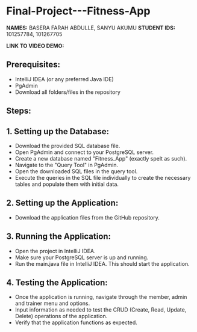 # Final-Project---Fitness-App

**NAMES:** BASERA FARAH ABDULLE, SANYU AKUMU 
**STUDENT IDS:** 101257784, 101267705

**LINK TO VIDEO DEMO:** 

## Prerequisites:
- IntelliJ IDEA (or any preferred Java IDE)
- PgAdmin
- Download all folders/files in the repository


## Steps:
## 1. Setting up the Database:
- Download the provided SQL database file.
- Open PgAdmin and connect to your PostgreSQL server.
- Create a new database named "Fitness_App" (exactly spelt as such).
- Navigate to the "Query Tool" in PgAdmin.
- Open the downloaded SQL files in the query tool.
- Execute the queries in the SQL file individually to create the necessary tables and populate them with initial data.

## 2. Setting up the Application:
- Download the application files from the GitHub repository.

## 3. Running the Application:
- Open the project in IntelliJ IDEA.
- Make sure your PostgreSQL server is up and running.
- Run the main.java file in IntelliJ IDEA. This should start the application.

## 4. Testing the Application:
- Once the application is running, navigate through the member, admin and trainer menu and options.
- Input information as needed to test the CRUD (Create, Read, Update, Delete) operations of the application.
- Verify that the application functions as expected.
